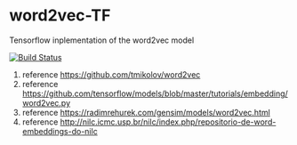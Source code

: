 # word2vec-TF
Tensorflow inplementation of the word2vec model

[![Build Status](https://travis-ci.org/LIAMF-USP/word2vec-TF.svg?branch=master)](https://travis-ci.org/LIAMF-USP/word2vec-TF)

1) reference https://github.com/tmikolov/word2vec
2) reference https://github.com/tensorflow/models/blob/master/tutorials/embedding/word2vec.py
3) reference https://radimrehurek.com/gensim/models/word2vec.html
4) reference http://nilc.icmc.usp.br/nilc/index.php/repositorio-de-word-embeddings-do-nilc
